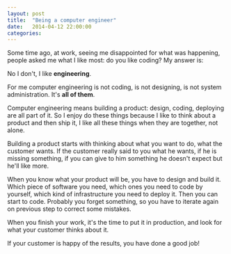 ```yaml
---
layout: post
title:  "Being a computer engineer"
date:   2014-04-12 22:00:00
categories:
---
```


Some time ago, at work, seeing me disappointed for what was happening,
people asked me what I like most: do you like coding? My answer is:

No I don't, I like **engineering**.

For me computer engineering is not coding, is not designing, is not system
administration. It's **all of them**.

Computer engineering means building a product: design, coding,
deploying are all part of it. So I enjoy do these things because I like to think
about a product and then ship it, I like all these things when they are
together, not alone.

Building a product starts with thinking about what you want to do,
what the customer wants. If the customer really said to you what he wants,
if he is missing something, if you can give to him something he doesn't
expect but he'll like more.

When you know what your product will be, you have to design and build it.
Which piece of software you need, which ones you need to code by yourself,
which kind of infrastructure you need to deploy it. Then you can start to code.
Probably you forget something, so you have to iterate again on previous step
to correct some mistakes.

When you finish your work, it's the time to put it in production,
and look for what your customer thinks about it.

If your customer is happy of the results, you have done a good job!
